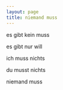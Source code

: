 ```yaml
---
layout: page
title: niemand muss
---
```


es gibt kein muss

es gibt nur will

ich muss nichts

du musst nichts

niemand muss

